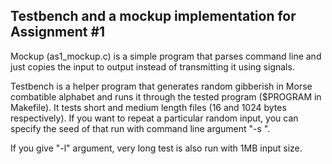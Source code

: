 
Testbench and a mockup implementation for Assignment #1
-------------------------------------------------------

Mockup (as1_mockup.c) is a simple program that parses command line and just
copies the input to output instead of transmitting it using signals.

Testbench is a helper program that generates random gibberish in Morse
combatible alphabet and runs it through the tested program ($PROGRAM in
Makefile).  It tests short and medium length files (16 and 1024 bytes
respectively).  If you want to repeat a particular random input, you can
specify the seed of that run with command line argument "-s <num>".

If you give "-l" argument, very long test is also run with 1MB input size.
